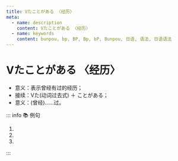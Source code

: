 ```yaml
---
title: Vたことがある 〈经历〉
meta:
  - name: description
    content: Vたことがある 〈经历〉
  - name: keywords
    content: bunpou, bp, BP, Bp, bP, Bunpou, 日语, 语法, 日语语法
---
```


# Vたことがある 〈经历〉

* 意义：表示曾经有过的经历；
* 接续：Vた(动词过去式) ＋ ことがある；
* 意义：(曾经)……过。

::: info :books: 例句

1. <grammer-content id='1-12-04-0' sentence='みんな[芝居/しばい]を**したことがありますか**。' trans='大家演过戏么？' />
2. <grammer-content id='1-12-04-1' sentence='[私/わたし]は[富士山/ふじさん]に**[登った/のぼった]ことがあります**。' trans='我爬过富士山。' />
3. <grammer-content id='1-12-04-2' sentence='[私/わたし]はまだ[日本/にほん][料理/りょうり]を**[食べた/たべた]ことがない**。' trans='我还没吃过日料呢。' />

:::
